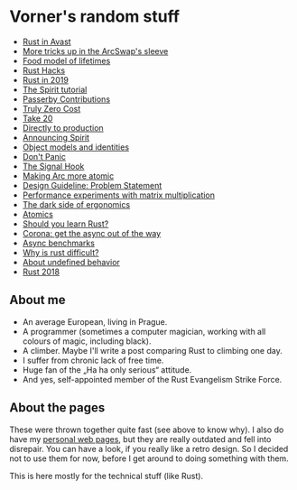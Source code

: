 # Vorner's random stuff

* [Rust in Avast](_posts/2019-05-19-rust-in-avast.md)
* [More tricks up in the ArcSwap's sleeve](_posts/2019-04-06-tricks-in-arc-swap.md)
* [Food model of lifetimes](_posts/2019-03-20-food-lifetimes.md)
* [Rust Hacks](_posts/2019-02-03-hacks.md)
* [Rust in 2019](_posts/2018-12-27-rust-2019.md)
* [The Spirit tutorial](_posts/2018-12-09-Spirit-Tutorial.md)
* [Passerby Contributions](_posts/2018-11-18-passerby-contributions.md)
* [Truly Zero Cost](_posts/2018-11-11-truly-zero-cost.md)
* [Take 20](_posts/2018-10-21-Take-20.md)
* [Directly to production](_posts/2018-09-25-Directly-To-Production.md)
* [Announcing Spirit](_posts/2018-09-03-Announcing-Spirit.md)
* [Object models and identities](_posts/2018-08-12-Object-models-and-identities.md)
* [Don't Panic](_posts/2018-07-22-dont_panic.md)
* [The Signal Hook](_posts/2018-06-28-signal-hook.md)
* [Making Arc more atomic](_posts/2018-06-24-arc-more-atomic.md)
* [Design Guideline: Problem Statement](_posts/2018-06-10-design-guideline-problem-statement.md)
* [Performance experiments with matrix multiplication](_posts/2018-05-12-Mat-perf.md)
* [The dark side of ergonomics](_posts/2018-04-08-Dark-side-of-ergonomics.md)
* [Atomics](_posts/2018-03-25-Atomics.md)
* [Should you learn Rust?](_posts/2018-03-11-Should-you-learn-rust.md)
* [Corona: get the async out of the way](corona-04.md)
* [Async benchmarks](async-bench.md)
* [Why is rust difficult?](difficult.md)
* [About undefined behavior](undefined.md)
* [Rust 2018](rust-2018.md)

## About me

* An average European, living in Prague.
* A programmer (sometimes a computer magician, working with all colours of
  magic, including black).
* A climber. Maybe I'll write a post comparing Rust to climbing one day.
* I suffer from chronic lack of free time.
* Huge fan of the „Ha ha only serious“ attitude.
* And yes, self-appointed member of the Rust Evangelism Strike Force.

## About the pages

These were thrown together quite fast (see above to know why). I also do have my
[personal web pages](https://vorner.cz/en), but they are really outdated and
fell into disrepair. You can have a look, if you really like a retro design. So
I decided not to use them for now, before I get around to doing something with
them.

This is here mostly for the technical stuff (like Rust).
